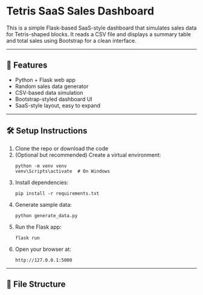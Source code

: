# Tetris SaaS Sales Dashboard

This is a simple Flask-based SaaS-style dashboard that simulates sales data for Tetris-shaped blocks. It reads a CSV file and displays a summary table and total sales using Bootstrap for a clean interface.

---

## 🚀 Features

- Python + Flask web app
- Random sales data generator
- CSV-based data simulation
- Bootstrap-styled dashboard UI
- SaaS-style layout, easy to expand

---

## 🛠 Setup Instructions

1. Clone the repo or download the code
2. (Optional but recommended) Create a virtual environment:
    ```
    python -m venv venv
    venv\Scripts\activate  # On Windows
    ```
3. Install dependencies:
    ```
    pip install -r requirements.txt
    ```
4. Generate sample data:
    ```
    python generate_data.py
    ```
5. Run the Flask app:
    ```
    flask run
    ```
6. Open your browser at:
    ```
    http://127.0.0.1:5000
    ```

---

## 📂 File Structure


